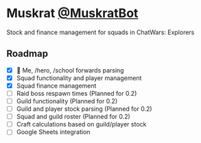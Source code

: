 # Muskrat [@MuskratBot](https://t.me/MuskratBot)
Stock and finance management for squads in ChatWars: Explorers


## Roadmap

- [x] 🏅 Me, /hero, /school forwards parsing
- [x] Squad functionality and player management
- [x] Squad finance management
- [ ] Raid boss respawn times (Planned for 0.2)
- [ ] Guild functionality (Planned for 0.2)
- [ ] Guild and player stock parsing (Planned for 0.2)
- [ ] Squad and guild roster (Planned for 0.2)
- [ ] Craft calculations based on guild/player stock
- [ ] Google Sheets integration
